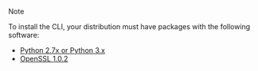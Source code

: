 > [!NOTE]
> To install the CLI, your distribution must have packages with the following software:
> * [Python 2.7x or Python 3.x](https://ww.python.org/downloads/)
> * [OpenSSL 1.0.2](https://www.openssl.org/source/)
